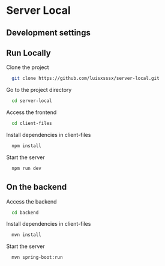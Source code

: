 
# Server Local
## Development settings

## Run Locally


Clone the project

```bash
  git clone https://github.com/luisxsssx/server-local.git
```

Go to the project directory

```bash
  cd server-local
```

Access the frontend

``` bash
  cd client-files
```

Install dependencies in client-files

```bash
  npm install
```

Start the server

```bash
  npm run dev
```

## On the backend

Access the backend

``` bash
  cd backend
```

Install dependencies in client-files

```bash
  mvn install
```

Start the server

```bash
  mvn spring-boot:run
```
